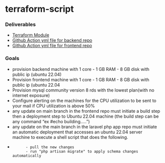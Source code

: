 # terraform-script

  ### Deliverables
- [Terraform Module](https://github.com/Marwan465/terraform-script/tree/main/Terraform-aws-module)
- [Github Action yml file for backend repo](https://github.com/Marwan465/ObelionBackend/blob/11.x/.github/workflows/deploy.yml)
- [Github Action yml file for frontend repo](https://github.com/Marwan465/Obelion-Frontend/blob/master/.github/workflows/deploy.yml)

### Goals 
- provision backend machine with 1 core - 1 GB RAM - 8 GB disk with public ip (ubuntu 22.04)
- Provision frontend machine with 1 core - 1 GB RAM - 8 GB disk with public ip (ubuntu 22.04
- Provision mysql community version 8 rds with the lowest plan(with no internet exposure)
- Configure alerting on the machines for the CPU utilization to be sent to your mail if CPU utilization is above 50%
- any update on main branch in the frontend repo must initiate a build step then a deployment step to Ubuntu 22.04 machine (the build step can be any command “ex #echo building…..”)
- any update on the main branch in the laravel php app repo must initiate an automatic deployment that accesses an ubuntu 22.04 server machine to execute a shell script that does the following.
- 
			- pull the new changes
			- run "php artisan migrate" to apply schema changes automatically






